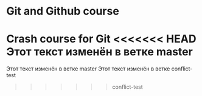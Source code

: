 # Git and Github course


Crash course for Git
<<<<<<< HEAD
Этот текст изменён в ветке master
=======


Этот текст изменён в ветке master
Этот текст изменён в ветке conflict-test
>>>>>>> conflict-test
